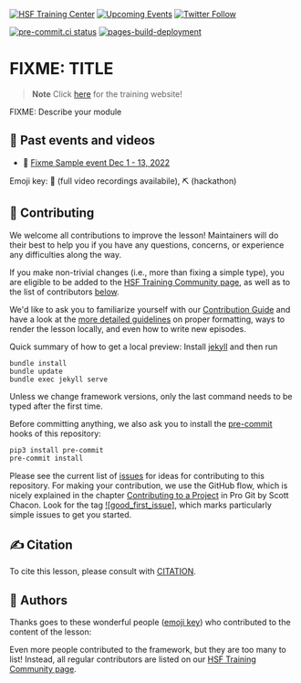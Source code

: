 [![HSF Training Center][training-center-badge]][hsf-training-center]
[![Upcoming Events][schools-badge]][schools]
[![Twitter Follow][twitter-badge]][twitter]

[![pre-commit.ci status](https://results.pre-commit.ci/badge/github/klieret/{{cookiecutter.project_name}}/main.svg)](https://results.pre-commit.ci/latest/github/klieret/{{cookiecutter.project_name}}/main)
[![pages-build-deployment](https://github.com/hsf-training/{{cookiecutter.project_name}}/actions/workflows/pages/pages-build-deployment/badge.svg)](https://github.com/hsf-training/{{cookiecutter.project_name}}/actions/workflows/pages/pages-build-deployment)

# FIXME: TITLE

<!-- ALL-CONTRIBUTORS-BADGE:START - Do not remove or modify this section -->
<!-- ALL-CONTRIBUTORS-BADGE:END -->

> **Note**
> Click [here](https://hsf-training.github.io/{{cookiecutter.project_name}}/) for the training website!

FIXME: Describe your module

## 📅 Past events and videos

* 🎥 [Fixme Sample event Dec 1 - 13, 2022](indico.cern.ch/)

Emoji key: 🎥 (full video recordings availabile), ⛏️ (hackathon)

## 🤗 Contributing

We welcome all contributions to improve the lesson! Maintainers will do their best to help you if you have any
questions, concerns, or experience any difficulties along the way.

If you make non-trivial changes (i.e., more than fixing a simple type), you are eligible to be added to the [HSF Training Community page][hsf-training-community],
as well as to the list of contributors [below](#contributors-).

We'd like to ask you to familiarize yourself with our [Contribution Guide](CONTRIBUTING.md) and have a look at
the [more detailed guidelines][lesson-example] on proper formatting, ways to render the lesson locally, and even
how to write new episodes.

Quick summary of how to get a local preview: Install [jekyll][jekyll] and then run

```
bundle install
bundle update
bundle exec jekyll serve
```

Unless we change framework versions, only the last command needs to be typed after the first time.

Before committing anything, we also ask you to install the [pre-commit][pre-commit] hooks of this repository:

```bash
pip3 install pre-commit
pre-commit install
```

Please see the current list of [issues][issues] for ideas for contributing to this
repository. For making your contribution, we use the GitHub flow, which is
nicely explained in the chapter [Contributing to a Project][progit] in Pro Git
by Scott Chacon.
Look for the tag [![good_first_issue]][gfi-badge], which marks particularly simple issues to get you started.

## ✍️ Citation

To cite this lesson, please consult with [CITATION](CITATION).

## 💖 Authors

<!-- If we have a primary author/maintainer, who kicked off the whole lessen etc, he should get a dedicated shoutout here -->

Thanks goes to these wonderful people ([emoji key][allcontrib-emoji-key]) who contributed to
the content of the lesson:

<!-- ALL-CONTRIBUTORS-LIST:START - Do not remove or modify this section -->
<!-- prettier-ignore-start -->
<!-- markdownlint-disable -->
<!-- markdownlint-restore -->
<!-- prettier-ignore-end -->

<!-- ALL-CONTRIBUTORS-LIST:END -->

Even more people contributed to the framework, but they are too many to list!
Instead, all regular contributors are listed on our [HSF Training Community page][hsf-training-community].

[lesson-example]: https://carpentries.github.io/lesson-example
[pre-commit]: https://pre-commit.com/
[hsf-training-community]: https://hepsoftwarefoundation.org/training/community
[hsf-training-center]: https://hepsoftwarefoundation.org/training/curriculum.html
[training-center-badge]: https://img.shields.io/badge/HSF%20Training%20Center-browse-ff69b4
[schools]: https://hepsoftwarefoundation.org/Schools/events.html
[issues]: https://github.com/hsf-training/{{cookiecutter.project_name}}/issues
[progit]: http://git-scm.com/book/en/v2/GitHub-Contributing-to-a-Project
[jekyll]: https://jekyllrb.com/
[allcontrib-emoji-key]: https://allcontributors.org/docs/en/emoji-key
[gfi-badge]: https://img.shields.io/badge/-good%20first%20issue-gold.svg
[schools-badge]: https://img.shields.io/badge/upcoming%20events-browse-ff69b4
[twitter-badge]: https://img.shields.io/twitter/follow/hsftraining?style=social
[twitter]: https://twitter.com/hsftraining
